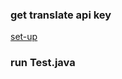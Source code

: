 ### get translate api key
[set-up](https://cloud.google.com/translate/docs/basic/setup-basic)

### run Test.java
